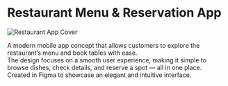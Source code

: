 # Restaurant Menu & Reservation App

![Restaurant App Cover](Restaurant%20Cover.jpg)

A modern mobile app concept that allows customers to explore the restaurant’s menu and book tables with ease.  
The design focuses on a smooth user experience, making it simple to browse dishes, check details, and reserve a spot — all in one place.  
Created in Figma to showcase an elegant and intuitive interface.

